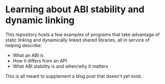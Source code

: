 # Learning about ABI stability and dynamic linking

This repository hosts a few examples of programs that take advantage of static linking and
dynamically linked shared libraries, all in service of helping describe:

 - What an ABI is
 - How it differs from an API
 - What ABI stability is and when/why it matters

This is all meant to supplement a blog post that doesn't yet exist.
